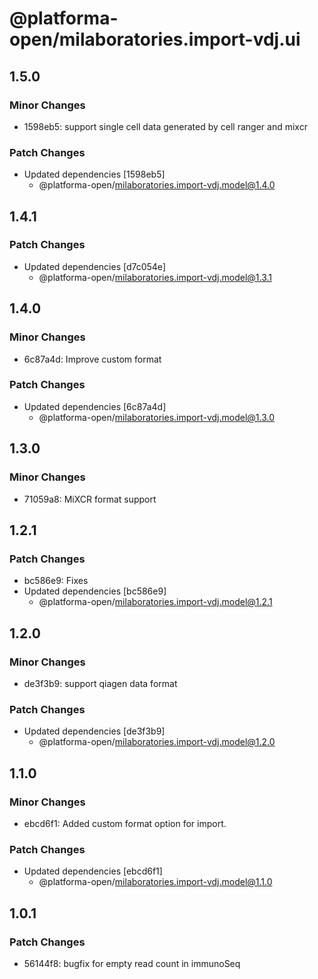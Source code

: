 # @platforma-open/milaboratories.import-vdj.ui

## 1.5.0

### Minor Changes

- 1598eb5: support single cell data generated by cell ranger and mixcr

### Patch Changes

- Updated dependencies [1598eb5]
  - @platforma-open/milaboratories.import-vdj.model@1.4.0

## 1.4.1

### Patch Changes

- Updated dependencies [d7c054e]
  - @platforma-open/milaboratories.import-vdj.model@1.3.1

## 1.4.0

### Minor Changes

- 6c87a4d: Improve custom format

### Patch Changes

- Updated dependencies [6c87a4d]
  - @platforma-open/milaboratories.import-vdj.model@1.3.0

## 1.3.0

### Minor Changes

- 71059a8: MiXCR format support

## 1.2.1

### Patch Changes

- bc586e9: Fixes
- Updated dependencies [bc586e9]
  - @platforma-open/milaboratories.import-vdj.model@1.2.1

## 1.2.0

### Minor Changes

- de3f3b9: support qiagen data format

### Patch Changes

- Updated dependencies [de3f3b9]
  - @platforma-open/milaboratories.import-vdj.model@1.2.0

## 1.1.0

### Minor Changes

- ebcd6f1: Added custom format option for import.

### Patch Changes

- Updated dependencies [ebcd6f1]
  - @platforma-open/milaboratories.import-vdj.model@1.1.0

## 1.0.1

### Patch Changes

- 56144f8: bugfix for empty read count in immunoSeq
